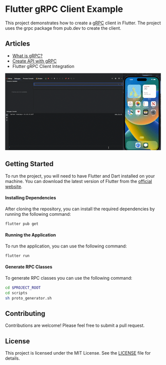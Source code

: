 # Flutter gRPC Client Example

This project demonstrates how to create a [gRPC](https://grpc.io/ "gRPC") client in Flutter. The project uses the grpc package from pub.dev to create the client.

## Articles

- [What is gRPC?](https://salihcanbinboga.medium.com/grpc-nedir-1-1a9dcc525750 "What is gRPC?")
- [Create API with gRPC](https://salihcanbinboga.medium.com/typescript-ile-grpc-sunucu-olu%C5%9Fturmak-4ae21a394eab "Create API with gRPC")
- Flutter gRPC Client Integration

![ExampleApplicationGif](docs/grpc_flutter_example.gif)

## Getting Started

To run the project, you will need to have Flutter and Dart installed on your machine. You can download the latest version of Flutter from the [official website](https://docs.flutter.dev/get-started/install "official website").

#### Installing Dependencies

After cloning the repository, you can install the required dependencies by running the following command:

```bash
flutter pub get
```

#### Running the Application

To run the application, you can use the following command:

```bash
flutter run
```

#### Generate RPC Classes

To generate RPC classes you can use the following command:

```bash
cd $PROJECT_ROOT
cd scripts
sh proto_generator.sh
```

## Contributing
Contributions are welcome! Please feel free to submit a pull request.

## License
This project is licensed under the MIT License. See the [LICENSE](https://github.com/SalihCanBinboga/grpc_client_flutter/blob/master/LICENSE "LICENSE") file for details.